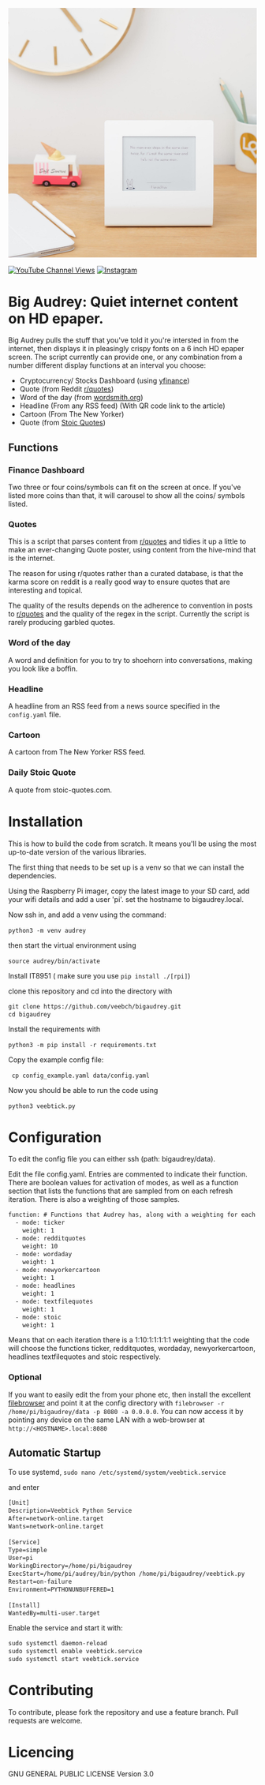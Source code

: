![Action Shot](/images/river.jpg)

[![YouTube Channel Views](https://img.shields.io/youtube/channel/views/UCz5BOU9J9pB_O0B8-rDjCWQ?style=flat&logo=youtube&logoColor=red&labelColor=white&color=ffed53)](https://www.youtube.com/channel/UCz5BOU9J9pB_O0B8-rDjCWQ) [![Instagram](https://img.shields.io/github/stars/veebch?style=flat&logo=github&logoColor=black&labelColor=white&color=ffed53)](https://www.instagram.com/v_e_e_b/)


# Big Audrey: Quiet internet content on HD epaper.

Big Audrey pulls the stuff that you've told it you're intersted in from the internet, then displays it in pleasingly crispy fonts on a 6 inch HD epaper screen. The script currently can provide one, or any combination from a number different display functions at an interval you choose:

- Cryptocurrency/ Stocks Dashboard (using [yfinance](https://github.com/ranaroussi/yfinance))
- Quote (from Reddit [r/quotes](https://reddit.com/r/quotes))
- Word of the day (from [wordsmith.org](https://wordsmith.org))
- Headline (From any RSS feed) (With QR code link to the article)
- Cartoon (From The New Yorker)
- Quote (from [Stoic Quotes](https://stoic-quotes.com))

## Functions

### Finance Dashboard

Two three or four coins/symbols can fit on the screen at once. If you've listed more coins than that, it will carousel to show all the coins/ symbols listed.

### Quotes

This is a script that parses content from [r/quotes](https://reddit.com/r/quotes) and tidies it up a little to make an ever-changing Quote poster, using content from the hive-mind that is the internet.

The reason for using r/quotes rather than a curated database, is that the karma score on reddit is a really good way to ensure quotes that are interesting and topical. 

The quality of the results depends on the adherence to convention in posts to [r/quotes](https://reddit.com/r/quotes) and the quality of the regex in the script. Currently the script is rarely producing garbled quotes.  

### Word of the day

A word and definition for you to try to shoehorn into conversations, making you look like a boffin.

### Headline

A headline from an RSS feed from a news source specified in the `config.yaml` file.

### Cartoon

A cartoon from The New Yorker RSS feed.

### Daily Stoic Quote

A quote from stoic-quotes.com.

# Installation

This is how to build the code from scratch. It means you'll be using the most up-to-date version of the various libraries.

The first thing that needs to be set up is a venv so that we can install the dependencies.

Using the Raspberry Pi imager, copy the latest image to your SD card, add your wifi details and add a user 'pi'. set the hostname to bigaudrey.local.

Now ssh in, and add a venv using the command:

``` python3 -m venv audrey ```

then start the virtual environment using 

``` source audrey/bin/activate ``` 

Install IT8951 ( make sure you use `pip install ./[rpi]`)

clone this repository and cd into the directory with 

```
git clone https://github.com/veebch/bigaudrey.git
cd bigaudrey
```

Install the requirements with 

``` python3 -m pip install -r requirements.txt ```

Copy the example config file:

``` cp config_example.yaml data/config.yaml```

Now you should be able to run the code using 

``` python3 veebtick.py ```
# Configuration

To edit the config file you can either ssh (path: bigaudrey/data).

Edit the file config.yaml. Entries are commented to indicate their function. There are boolean values for activation of modes, as well as a function section that lists the functions that are sampled from on each refresh iteration. There is also a weighting of those samples. 

```
function: # Functions that Audrey has, along with a weighting for each
  - mode: ticker
    weight: 1 
  - mode: redditquotes
    weight: 10
  - mode: wordaday
    weight: 1
  - mode: newyorkercartoon
    weight: 1
  - mode: headlines
    weight: 1    
  - mode: textfilequotes
    weight: 1
  - mode: stoic
    weight: 1     
```
Means that on each iteration there is a 1:10:1:1:1:1:1 weighting that the code will choose the functions ticker, redditquotes, wordaday, newyorkercartoon, headlines textfilequotes and stoic respectively.

### Optional

If you want to easily edit the from your phone etc, then install
the excellent [filebrowser](https://github.com/filebrowser/filebrowser)
and point it at the config directory with
`filebrowser -r /home/pi/bigaudrey/data -p 8080 -a 0.0.0.0`. 
You can now access it by pointing any device on the same LAN with a web-browser at `http://<HOSTNAME>.local:8080`

## Automatic Startup 
To use systemd, 
```sudo nano /etc/systemd/system/veebtick.service```

and enter
```
[Unit]
Description=Veebtick Python Service
After=network-online.target
Wants=network-online.target

[Service]
Type=simple
User=pi
WorkingDirectory=/home/pi/bigaudrey
ExecStart=/home/pi/audrey/bin/python /home/pi/bigaudrey/veebtick.py
Restart=on-failure
Environment=PYTHONUNBUFFERED=1

[Install]
WantedBy=multi-user.target
```
Enable the service and start it with:
```
sudo systemctl daemon-reload
sudo systemctl enable veebtick.service
sudo systemctl start veebtick.service
```
# Contributing

To contribute, please fork the repository and use a feature branch. Pull requests are welcome.

# Licencing

GNU GENERAL PUBLIC LICENSE Version 3.0

